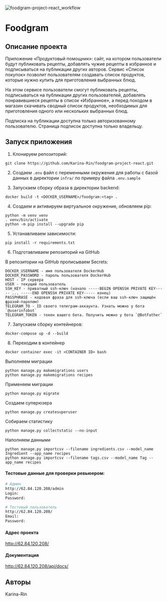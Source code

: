 ![foodgram-project-react_workflow](https://github.com/Karina-Rin/foodgram-project-react/actions/workflows/foodgram-project-react_workflow.yml/badge.svg)

# Foodgram

## Описание проекта
Приложение «Продуктовый помощник»: сайт, на котором пользователи будут 
публиковать рецепты, добавлять чужие рецепты в избранное и подписываться на 
публикации других авторов. Сервис «Список покупок» позволит пользователям 
создавать список продуктов, которые нужно купить для приготовления выбранных 
блюд. 

На этом сервисе пользователи смогут публиковать рецепты, подписываться на 
публикации других пользователей, добавлять понравившиеся рецепты в список 
«Избранное», а перед походом в магазин скачивать сводный список продуктов, 
необходимых для приготовления одного или нескольких выбранных блюд.

Подписка на публикации доступна только авторизованному пользователю. Страница 
подписок доступна только владельцу.


## Запуск приложения

1. Клонируем репозиторий:
```
git clone https://github.com/Karina-Rin/foodgram-project-react.git
```

2. Создаем `.env` файл с переменными окружения для работы с базой данных в 
директории `infra/` по примеру файла `.env.sample`

3. Запускаем сборку образа в директории backend:
```
docker build -t <DOCKER_USERNAME>/foodgram:<tag> .
```

4. Создаем и активируем виртуальное окружение, обновляем pip:
```
python -m venv venv
. venv/bin/activate
python -m pip install --upgrade pip
```

5. Устанавливаем зависимости:
```
pip install -r requirements.txt
```
6. Подготавливаем репозиторий на GitHub

В репозитории на GitHub прописываем Secrets:
```
DOCKER_USERNAME - имя пользователя DockerHub
DOCKER_PASSWORD - пароль пользователя DockerHub
HOST - IP сервера
USER - текущий пользователь
SSH_KEY - приватный ssh-ключ (начало -----BEGIN OPENSSH PRIVATE KEY----- ... -----END OPENSSH PRIVATE KEY----- конец)
PASSPHRASE - кодовая фраза для ssh-ключа (если ваш ssh-ключ защищён фразой-паролем)
TELEGRAM_TO - ID своего телеграм-аккаунта. Узнать можно у бота `@userinfobot`
TELEGRAM_TOKEN - токен вашего бота. Получить можно у бота `@BotFather`
```

7. Запускаем сборку контейнеров:
```
docker-compose up -d --build
```

8. Переходим в контейнер
```
docker container exec -it <CONTAINER ID> bash
```
Выполняем миграции
```
python manage.py makemigrations users
python manage.py makemigrations recipes
```
Применяем миграции
```
python manage.py migrate
```
Создаем суперюзера
```
python manage.py createsuperuser
```
Собираем статистику
```
python manage.py collectstatic --no-input
```
Наполняем данными
```
python manage.py importcsv --filename ingredients.csv --model_name Ingredient --app_name recipes
python manage.py importcsv --filename tags.csv --model_name Tag --app_name recipes
```

#### Тестовые данные для проверки ревьюером:

```bash
# Админ
http://62.84.120.208/admin
Login: 
Password: 

# Тестовый пользователь
http://62.84.120.208/
Email: 
Password: 
```

#### Адрес проекта
http://62.84.120.208/

#### Документация
http://62.84.120.208/api/docs/

## Авторы
Karina-Rin